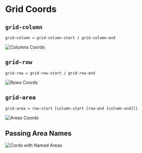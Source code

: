 # Grid Coords

## `grid-column`

```
grid-column = grid-column-start / grid-column-end
```

![Columns Coords](https://github.com/damianc/dev-notes/blob/master/_images/css/grid-prop-column.png "Columns Coords")

## `grid-row`

```
grid-row = grid-row-start / grid-row-end
```

![Rows Coords](https://github.com/damianc/dev-notes/blob/master/_images/css/grid-prop-row.png "Rows Coords")

## `grid-area`

```
grid-area = row-start [column-start [row-end [column-end]]]
```

![Areas Coords](https://github.com/damianc/dev-notes/blob/master/_images/css/grid-prop-area.png "Areas Coords")

## Passing Area Names

![Cords with Named Areas](https://github.com/damianc/dev-notes/blob/master/_images/css/grid-prop-named-areas.png "Cords with Named Areas")